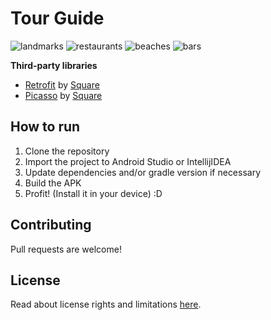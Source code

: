 # Tour Guide

![landmarks](screenshots/landmarks.png) ![restaurants](screenshots/restaurants.png) ![beaches](screenshots/beaches.png) ![bars](screenshots/bars.png)

**Third-party libraries**
- [Retrofit](http://square.github.io/retrofit/) by [Square](https://square.github.io/)
- [Picasso](http://square.github.io/picasso/) by [Square](https://square.github.io/)

## How to run
1) Clone the repository
2) Import the project to Android Studio or IntellijIDEA
3) Update dependencies and/or gradle version if necessary
4) Build the APK
5) Profit! (Install it in your device) :D

## Contributing
Pull requests are welcome!

## License
Read about license rights and limitations [here](LICENSE).
